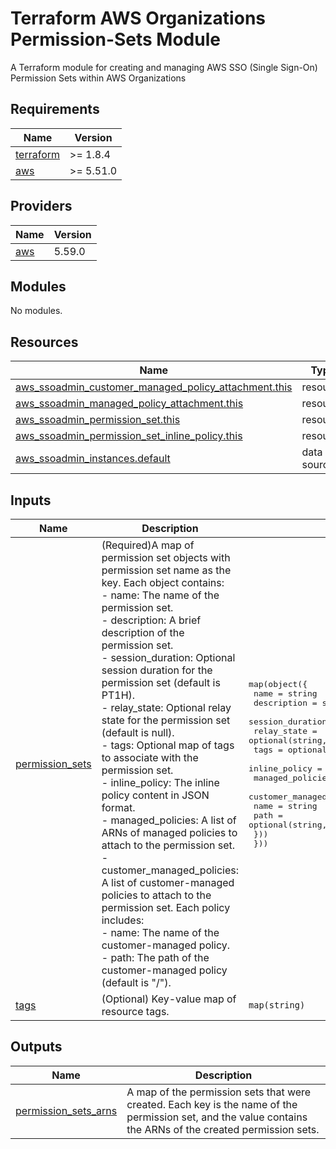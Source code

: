 # Terraform AWS Organizations Permission-Sets Module
A Terraform module for creating and managing AWS SSO (Single Sign-On) Permission Sets within AWS Organizations

## Requirements

| Name | Version |
|------|---------|
| <a name="requirement_terraform"></a> [terraform](#requirement\_terraform) | >= 1.8.4 |
| <a name="requirement_aws"></a> [aws](#requirement\_aws) | >= 5.51.0 |

## Providers

| Name | Version |
|------|---------|
| <a name="provider_aws"></a> [aws](#provider\_aws) | 5.59.0 |

## Modules

No modules.

## Resources

| Name | Type |
|------|------|
| [aws_ssoadmin_customer_managed_policy_attachment.this](https://registry.terraform.io/providers/hashicorp/aws/latest/docs/resources/ssoadmin_customer_managed_policy_attachment) | resource |
| [aws_ssoadmin_managed_policy_attachment.this](https://registry.terraform.io/providers/hashicorp/aws/latest/docs/resources/ssoadmin_managed_policy_attachment) | resource |
| [aws_ssoadmin_permission_set.this](https://registry.terraform.io/providers/hashicorp/aws/latest/docs/resources/ssoadmin_permission_set) | resource |
| [aws_ssoadmin_permission_set_inline_policy.this](https://registry.terraform.io/providers/hashicorp/aws/latest/docs/resources/ssoadmin_permission_set_inline_policy) | resource |
| [aws_ssoadmin_instances.default](https://registry.terraform.io/providers/hashicorp/aws/latest/docs/data-sources/ssoadmin_instances) | data source |

## Inputs

| Name | Description | Type | Default | Required |
|------|-------------|------|---------|:--------:|
| <a name="input_permission_sets"></a> [permission\_sets](#input\_permission\_sets) | (Required)A map of permission set objects with permission set name as the key. Each object contains:<br>  - name: The name of the permission set.<br>  - description: A brief description of the permission set.<br>  - session\_duration: Optional session duration for the permission set (default is PT1H).<br>  - relay\_state: Optional relay state for the permission set (default is null).<br>  - tags: Optional map of tags to associate with the permission set.<br>  - inline\_policy: The inline policy content in JSON format.<br>  - managed\_policies: A list of ARNs of managed policies to attach to the permission set.<br>  - customer\_managed\_policies: A list of customer-managed policies to attach to the permission set. Each policy includes:<br>      - name: The name of the customer-managed policy.<br>      - path: The path of the customer-managed policy (default is "/"). | <pre>map(object({<br>    name             = string<br>    description      = string<br>    session_duration = optional(string, null)<br>    relay_state      = optional(string, null)<br>    tags             = optional(map(string))<br>    inline_policy    = string<br>    managed_policies = list(string)<br>    customer_managed_policies = list(object({<br>      name = string<br>      path = optional(string, "/")<br>    }))<br>  }))</pre> | n/a | yes |
| <a name="input_tags"></a> [tags](#input\_tags) | (Optional) Key-value map of resource tags. | `map(string)` | `null` | no |

## Outputs

| Name | Description |
|------|-------------|
| <a name="output_permission_sets_arns"></a> [permission\_sets\_arns](#output\_permission\_sets\_arns) | A map of the permission sets that were created. Each key is the name of the permission set, and the value contains the ARNs of the created permission sets. |
